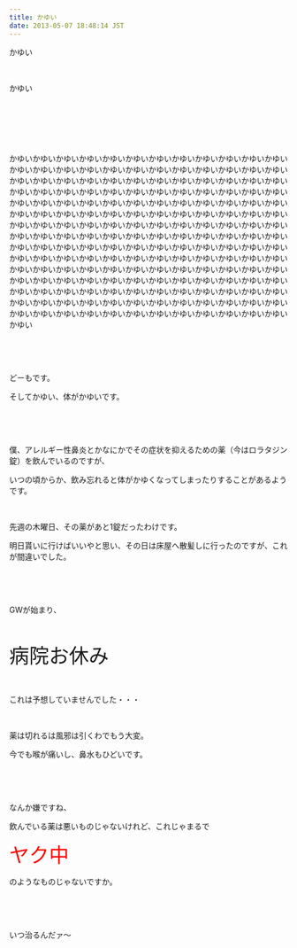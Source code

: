 ```yaml
---
title: かゆい
date: 2013-05-07 18:48:14 JST
---
```

<p>かゆい</p>
<p>&nbsp;</p>
<p>かゆい</p>
<p>&nbsp;</p>
<p>&nbsp;</p>
<p>&nbsp;</p>
<p>かゆいかゆいかゆいかゆいかゆいかゆいかゆいかゆいかゆいかゆいかゆいかゆいかゆいかゆいかゆいかゆいかゆいかゆいかゆいかゆいかゆいかゆいかゆいかゆいかゆいかゆいかゆいかゆいかゆいかゆいかゆいかゆいかゆいかゆいかゆいかゆいかゆいかゆいかゆいかゆいかゆいかゆいかゆいかゆいかゆいかゆいかゆいかゆいかゆいかゆいかゆいかゆいかゆいかゆいかゆいかゆいかゆいかゆいかゆいかゆいかゆいかゆいかゆいかゆいかゆいかゆいかゆいかゆいかゆいかゆいかゆいかゆいかゆいかゆいかゆいかゆいかゆいかゆいかゆいかゆいかゆいかゆいかゆいかゆいかゆいかゆいかゆいかゆいかゆいかゆいかゆいかゆいかゆいかゆいかゆいかゆいかゆいかゆいかゆいかゆいかゆいかゆいかゆいかゆいかゆいかゆいかゆいかゆいかゆいかゆいかゆいかゆいかゆいかゆいかゆいかゆいかゆいかゆいかゆいかゆいかゆいかゆいかゆいかゆいかゆいかゆいかゆいかゆいかゆいかゆいかゆいかゆいかゆいかゆいかゆいかゆいかゆいかゆいかゆいかゆいかゆいかゆいかゆいかゆいかゆいかゆいかゆいかゆいかゆいかゆいかゆいかゆいかゆいかゆいかゆいかゆいかゆいかゆいかゆいかゆいかゆいかゆいかゆいかゆいかゆいかゆいかゆいかゆいかゆいかゆいかゆいかゆいかゆいかゆいかゆいかゆいかゆいかゆいかゆいかゆいかゆい</p>
<p>&nbsp;</p>
<p>&nbsp;</p>
<p>どーもです。</p>
<p>そしてかゆい、体がかゆいです。</p>
<p>&nbsp;</p>
<p>&nbsp;</p>
<p>僕、アレルギー性鼻炎とかなにかでその症状を抑えるための薬（今はロラタジン錠）を飲んでいるのですが、</p>
<p>いつの頃からか、飲み忘れると体がかゆくなってしまったりすることがあるようです。</p>
<p>&nbsp;</p>
<p>先週の木曜日、その薬があと1錠だったわけです。</p>
<p>明日貰いに行けばいいやと思い、その日は床屋へ散髪しに行ったのですが、これが間違いでした。</p>
<p>&nbsp;</p>
<p>&nbsp;</p>
<p>GWが始まり、</p>
<p>&nbsp;</p>
<p><span style="font-size:36px;">病院お休み</span></p>
<p>&nbsp;</p>
<p>これは予想していませんでした・・・</p>
<p>&nbsp;</p>
<p>薬は切れるは風邪は引くわでもう大変。</p>
<p>今でも喉が痛いし、鼻水もひどいです。</p>
<p>&nbsp;</p>
<p>&nbsp;</p>
<p>なんか嫌ですね、</p>
<p>飲んでいる薬は悪いものじゃないけれど、これじゃまるで</p>
<p><span style="color:red;"><span style="font-size:36px;">ヤク中</span></span></p>
<p>のようなものじゃないですか。</p>
<p>&nbsp;</p>
<p>&nbsp;</p>
<p>いつ治るんだァ〜</p>
